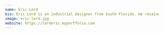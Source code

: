 ```yaml
---
name: Eric Lord
bio: Eric Lord is an industrial designer from South Florida. He received his bachelor of science degree from Virginia Tech's College of Architecture and Urban Studies in 2019 and is currently working towards his Masters in Experience Design at Northeastern University.  His primary interests lie in consumer products, kitchenware, and footwear.
image: eric-lord.jpg
website: https://lorderic.myportfolio.com
---
```

